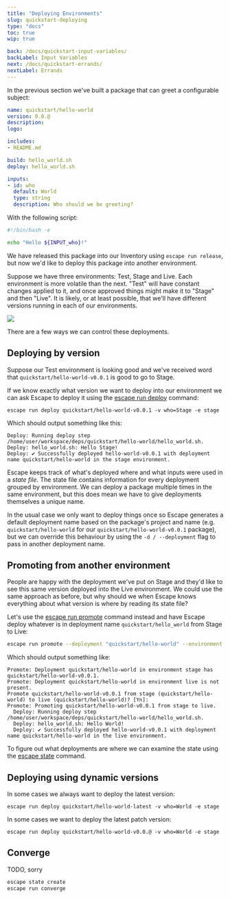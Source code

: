 ```yaml
---
title: "Deploying Environments"
slug: quickstart-deploying
type: "docs"
toc: true
wip: true

back: /docs/quickstart-input-variables/
backLabel: Input Variables
next: /docs/quickstart-errands/
nextLabel: Errands
---
```


In the previous section we've built a package that can greet a configurable
subject:

```yaml
name: quickstart/hello-world
version: 0.0.@
description: 
logo: 

includes:
- README.md

build: hello_world.sh
deploy: hello_world.sh

inputs:
- id: who
  default: World
  type: string
  description: Who should we be greeting?
```

With the following script:

```bash
#!/bin/bash -e

echo "Hello ${INPUT_who}!"
```

We have released this package into our Inventory using `escape run release`,
but now we'd like to deploy this package into another environment. 

Suppose we have three environments: Test, Stage and Live. Each environment is
more volatile than the next. "Test" will have constant changes applied to it,
and once approved things might make it to "Stage" and then "Live". It is
likely, or at least possible, that we'll have different versions running in
each of our environments.

<img src='envs.png'>

There are a few ways we can control these deployments.

## Deploying by version

Suppose our Test environment is looking good and we've received word that
`quickstart/hello-world-v0.0.1` is good to go to Stage.

If we know exactly what version we want to deploy into our environment we can
ask Escape to deploy it using the [escape run deploy](/docs/escape_run_deploy)
command:

```
escape run deploy quickstart/hello-world-v0.0.1 -v who=Stage -e stage
```

Which should output something like this:

```
Deploy: Running deploy step /home/user/workspace/deps/quickstart/hello-world/hello_world.sh.
Deploy: hello_world.sh: Hello Stage!
Deploy: ✔️ Successfully deployed hello-world-v0.0.1 with deployment name quickstart/hello-world in the stage environment.
```

Escape keeps track of what's deployed where and what inputs were used in a
_state file_. The state file contains information for every deployment grouped by
environment. We can deploy a package multiple times in the same environment, but 
this does mean we have to give deployments themselves a unique name. 

In the usual case we only want to deploy things once so Escape generates a
default deployment name based on the package's project and name (e.g.
`quickstart/hello-world` for our `quickstart/hello-world-v0.0.1` package), but
we can override this behaviour by using the `-d / --deployment` flag to pass in 
another deployment name. 

## Promoting from another environment

People are happy with the deployment we've put on Stage and they'd like to see
this same version deployed into the Live environment. We could use the same
approach as before, but why should we when Escape knows everything about what
version is where by reading its state file?

Let's use the [escape run promote](/docs/escape_run_promote) command instead
and have Escape deploy whatever is in deployment name `quickstart/hello_world`
from Stage to Live:

```bash
escape run promote --deployment "quickstart/hello-world" --environment stage --to live
```

Which should output something like:

```
Promote: Deployment quickstart/hello-world in environment stage has quickstart/hello-world-v0.0.1.
Promote: Deployment quickstart/hello-world in environment live is not present.
Promote quickstart/hello-world-v0.0.1 from stage (quickstart/hello-world) to live (quickstart/hello-world)? [Yn]:
Promote: Promoting quickstart/hello-world-v0.0.1 from stage to live.
  Deploy: Running deploy step /home/user/workspace/deps/quickstart/hello-world/hello_world.sh.
  Deploy: hello_world.sh: Hello World!
  Deploy: ✔️ Successfully deployed hello-world-v0.0.1 with deployment name quickstart/hello-world in the live environment.
```

<div class='docling'>
To figure out what deployments are where we can examine the state using the
<a href='/docs/escape_state'>escape state</a> command.
</div>

## Deploying using dynamic versions

In some cases we always want to deploy the latest version:

```
escape run deploy quickstart/hello-world-latest -v who=World -e stage
```

In some cases we want to deploy the latest patch version:

```
escape run deploy quickstart/hello-world-v0.0.@ -v who=World -e stage
```


## Converge

TODO, sorry

```bash
escape state create
escape run converge
```

